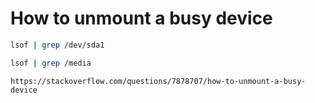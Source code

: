 # How to unmount a busy device

```bash
lsof | grep /dev/sda1
```

```bash
lsof | grep /media
```

`https://stackoverflow.com/questions/7878707/how-to-unmount-a-busy-device`
